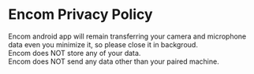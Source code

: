 # Encom Privacy Policy

Encom android app will remain transferring your camera and microphone data even you minimize it, so please close it in backgroud.  
Encom does NOT store any of your data.  
Encom does NOT send any data other than your paired machine.  